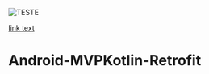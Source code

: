 ![TESTE](https://circleci.com/gh/circleci/mongofinil/tree/master.svg?style=shield&circle-token=b14acf911433d315298235b0c2fbf7b2670a92a8)

<a href="abasteceai://parceiro.com/authorize"><a>
  <a href="https://parceiro.com/authorize">link text</a>
# Android-MVPKotlin-Retrofit

